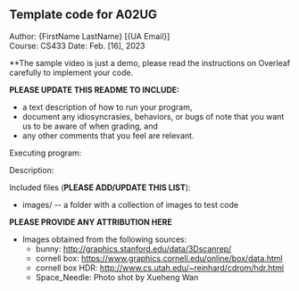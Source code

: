 Template code for A02UG
------------

Author: {FirstName LastName} [{UA Email}]  
Course: CS433 
Date: Feb. [16], 2023

**The sample video is just a demo, please read the instructions on Overleaf carefully to implement your code.

**PLEASE UPDATE THIS README TO INCLUDE:**
* a text description of how to run your program, 
* document any idiosyncrasies, behaviors, or bugs of note that you want us to be aware of when grading, and
* any other comments that you feel are relevant.

Executing program:


Description:


Included files (**PLEASE ADD/UPDATE THIS LIST**):
* images/       -- a folder with a collection of images to test code


**PLEASE PROVIDE ANY ATTRIBUTION HERE**
* Images obtained from the following sources:
  * bunny: http://graphics.stanford.edu/data/3Dscanrep/  
  * cornell box: https://www.graphics.cornell.edu/online/box/data.html  
  * cornell box HDR: http://www.cs.utah.edu/~reinhard/cdrom/hdr.html  
  * Space_Needle: Photo shot by Xueheng Wan
